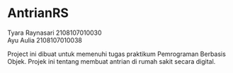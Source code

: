 # AntrianRS

Tyara Raynasari 2108107010030 <br />
Ayu Aulia 2108107010038 

Project ini dibuat untuk memenuhi tugas praktikum Pemrograman Berbasis Objek.
Projek ini tentang membuat antrian di rumah sakit secara digital.

